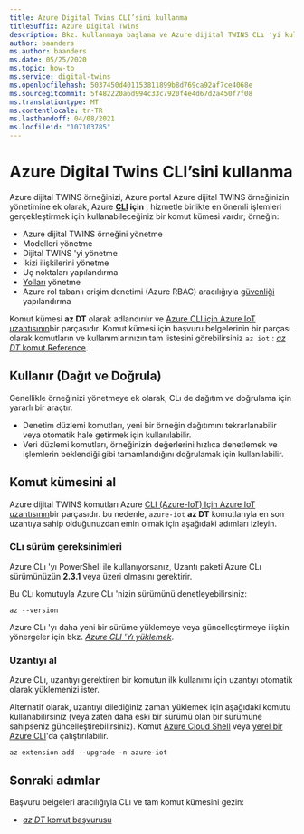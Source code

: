 ```yaml
---
title: Azure Digital Twins CLI’sini kullanma
titleSuffix: Azure Digital Twins
description: Bkz. kullanmaya başlama ve Azure dijital TWINS CLı 'yi kullanma.
author: baanders
ms.author: baanders
ms.date: 05/25/2020
ms.topic: how-to
ms.service: digital-twins
ms.openlocfilehash: 5037450d401153811899b8d769ca92af7ce4068e
ms.sourcegitcommit: 5f482220a6d994c33c7920f4e4d67d2a450f7f08
ms.translationtype: MT
ms.contentlocale: tr-TR
ms.lasthandoff: 04/08/2021
ms.locfileid: "107103785"
---
```

# <a name="use-the-azure-digital-twins-cli"></a>Azure Digital Twins CLI’sini kullanma

Azure dijital TWINS örneğinizi, Azure portal Azure dijital TWINS örneğinizin yönetimine ek olarak, Azure **[CLI](/cli/azure/what-is-azure-cli) için** , hizmetle birlikte en önemli işlemleri gerçekleştirmek için kullanabileceğiniz bir komut kümesi vardır; örneğin:
* Azure dijital TWINS örneğini yönetme
* Modelleri yönetme
* Dijital TWINS 'yi yönetme
* İkizi ilişkilerini yönetme
* Uç noktaları yapılandırma
* [Yolları](concepts-route-events.md) yönetme
* Azure rol tabanlı erişim denetimi (Azure RBAC) aracılığıyla [güvenliği](concepts-security.md) yapılandırma

Komut kümesi **az DT** olarak adlandırılır ve [Azure CLI için Azure IoT uzantısının](https://github.com/Azure/azure-iot-cli-extension)bir parçasıdır. Komut kümesi için başvuru belgelerinin bir parçası olarak komutların ve kullanımlarınızın tam listesini görebilirsiniz `az iot` : [ *az DT* komut Reference](/cli/azure/dt).

## <a name="uses-deploy-and-validate"></a>Kullanır (Dağıt ve Doğrula)

Genellikle örneğinizi yönetmeye ek olarak, CLı de dağıtım ve doğrulama için yararlı bir araçtır.
* Denetim düzlemi komutları, yeni bir örneğin dağıtımını tekrarlanabilir veya otomatik hale getirmek için kullanılabilir.
* Veri düzlemi komutları, örneğinizin değerlerini hızlıca denetlemek ve işlemlerin beklendiği gibi tamamlandığını doğrulamak için kullanılabilir.

## <a name="get-the-command-set"></a>Komut kümesini al

Azure dijital TWINS komutları Azure [CLI (Azure-IoT) Için Azure IoT uzantısının](https://github.com/Azure/azure-iot-cli-extension)bir parçasıdır. bu nedenle, `azure-iot` **az DT** komutlarıyla en son uzantıya sahip olduğunuzdan emin olmak için aşağıdaki adımları izleyin.

### <a name="cli-version-requirements"></a>CLı sürüm gereksinimleri

Azure CLı 'yı PowerShell ile kullanıyorsanız, Uzantı paketi Azure CLı sürümünüzün **2.3.1** veya üzeri olmasını gerektirir.

Bu CLı komutuyla Azure CLı 'nizin sürümünü denetleyebilirsiniz:
```azurecli
az --version
```

Azure CLı 'yı daha yeni bir sürüme yüklemeye veya güncelleştirmeye ilişkin yönergeler için bkz. [*Azure CLI 'Yı yüklemek*](/cli/azure/install-azure-cli).

### <a name="get-the-extension"></a>Uzantıyı al

Azure CLı, uzantıyı gerektiren bir komutun ilk kullanımı için uzantıyı otomatik olarak yüklemenizi ister.

Alternatif olarak, uzantıyı dilediğiniz zaman yüklemek için aşağıdaki komutu kullanabilirsiniz (veya zaten daha eski bir sürümü olan bir sürümüne sahipseniz güncelleştirebilirsiniz). Komut [Azure Cloud Shell](../cloud-shell/overview.md) veya [yerel bir Azure CLI](/cli/azure/install-azure-cli)'da çalıştırılabilir.

```azurecli-interactive
az extension add --upgrade -n azure-iot
```

## <a name="next-steps"></a>Sonraki adımlar

Başvuru belgeleri aracılığıyla CLı ve tam komut kümesini gezin:
* [*az DT* komut başvurusu](/cli/azure/dt)